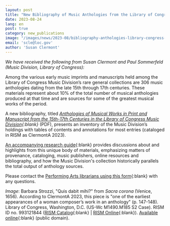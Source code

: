 ```yaml
---
layout: post
title: "New Bibliography of Music Anthologies from the Library of Congress"
date: 2023-08-24
lang: en
post: true
category: new_publications
image: "/images/news/2023-08/bibliography-anthologies-library-congress-strozzi-website.jpg"
email: 'scle@loc.gov'
author: 'Susan Clermont'
---
```


_We have received the following from Susan Clermont and Paul Sommerfeld (Music Division, Library of Congress):_  

Among the various early music imprints and manuscripts held among the Library of Congress Music Division’s rare general collections are 306 music anthologies dating from the late 15th through 17th centuries. These materials represent about 10% of the total number of musical anthologies produced at that time and are sources for some of the greatest musical works of the period.  

A new bibliography, titled _[Anthologies of Musical Works in Print and Manuscript from the 15th-17th Centuries in the Library of Congress Music Division](https://www.loc.gov/static/research-centers/performing-arts/documents/Anthologies-Final-Bibliography.pdf){:blank}_ (PDF), presents an inventory of the Music Division’s holdings with tables of contents and annotations for most entries (cataloged in RISM as ClermontA 2023).

[An accompanying research guide](https://guides.loc.gov/music-anthologies/introduction){:blank} provides discussions about and highlights from this unique body of materials, emphasizing matters of provenance, cataloging, music publishers, online resources and bibliography, and how the Music Division's collection historically parallels the total output of anthology sources.  

Please contact the [Performing Arts librarians using this form](https://ask.loc.gov/performing-arts){:blank} with any questions.


_Image_: Barbara Strozzi, "Quis dabit mihi?" from _Sacra corona_ (Venice, 1656). According to ClermontA 2023, this piece is "one of the earliest appearances of a woman composer’s work in an anthology" (p. 147-148). Library of Congress, Washington, D.C. (US-Wc  M1490.M185 S2 Case). RISM ID no. 993121844 ([RISM Catalog](https://opac.rism.info/search?id=993121844&View=rism){:blank} \| [RISM Online](https://rism.online/sources/993121844){:blank}). [Available online](https://www.loc.gov/item/2008575478/){:blank} (public domain). 
